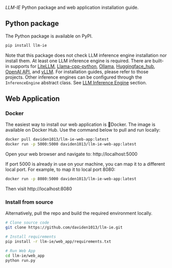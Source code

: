 *LLM-IE* Python package and web application installation guide.

## Python package
The Python package is available on PyPI. 

```bash
pip install llm-ie 
```
Note that this package does not check LLM inference engine installation nor install them. At least one LLM inference engine is required. There are built-in supports for [LiteLLM](https://github.com/BerriAI/litellm), [Llama-cpp-python](https://github.com/abetlen/llama-cpp-python), [Ollama](https://github.com/ollama/ollama), [Huggingface_hub](https://github.com/huggingface/huggingface_hub), [OpenAI API](https://platform.openai.com/docs/api-reference/introduction), and [vLLM](https://github.com/vllm-project/vllm). For installation guides, please refer to those projects. Other inference engines can be configured through the `InferenceEngine` abstract class. See [LLM Inference Engine](./llm_inference_engine.md) section.

## Web Application
### Docker
The easiest way to install our web application is 🐳Docker. The image is available on Docker Hub. Use the command below to pull and run locally:
```bash
docker pull daviden1013/llm-ie-web-app:latest
docker run -p 5000:5000 daviden1013/llm-ie-web-app:latest
```

Open your web browser and navigate to: http://localhost:5000

If port 5000 is already in use on your machine, you can map it to a different local port. For example, to map it to local port 8080:
```bash
docker run -p 8080:5000 daviden1013/llm-ie-web-app:latest
```

Then visit http://localhost:8080

### Install from source
Alternatively, pull the repo and build the required environment locally.

```bash
# Clone source code
git clone https://github.com/daviden1013/llm-ie.git

# Install requirements
pip install -r llm-ie/web_app/requirements.txt

# Run Web App
cd llm-ie/web_app
python run.py
```